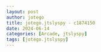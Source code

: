 ```yaml
---
layout: post
author: jotego
title: jotego.jtslyspy - c1874150
date: 2024-06-14
categories: [Arcade, jtslyspy]
tags: [jotego.jtslyspy]
---
```


